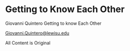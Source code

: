 # Getting to Know Each Other
Giovanni Quintero 
Getting to know Each Other 

Giovanni.Quintero@lewisu.edu

All Content is Original
